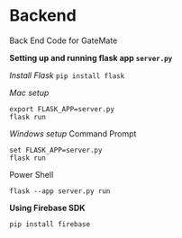 # Backend
Back End Code for GateMate


**Setting up and running flask app `server.py`**

*Install Flask*
`pip install flask`



*Mac setup*
```
export FLASK_APP=server.py
flask run
```
*Windows setup*
Command Prompt
```
set FLASK_APP=server.py
flask run
```
Power Shell
```
flask --app server.py run
```

**Using Firebase SDK**
```
pip install firebase
```





